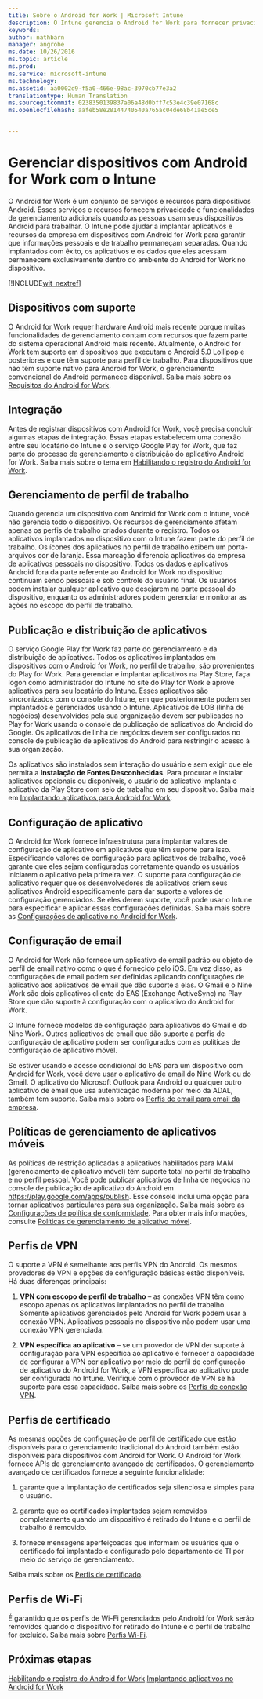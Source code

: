 ```yaml
---
title: Sobre o Android for Work | Microsoft Intune
description: O Intune gerencia o Android for Work para fornecer privacidade e recursos de gerenciamento adicionais quando as pessoas usam seus dispositivos Android para trabalhar.
keywords: 
author: nathbarn
manager: angrobe
ms.date: 10/26/2016
ms.topic: article
ms.prod: 
ms.service: microsoft-intune
ms.technology: 
ms.assetid: aa0002d9-f5a0-466e-98ac-3970cb77e3a2
translationtype: Human Translation
ms.sourcegitcommit: 0238350139837a06a48d0bff7c53e4c39e07168c
ms.openlocfilehash: aafeb58e28144740540a765ac04de68b41ae5ce5


---
```


# <a name="manage-android-for-work-devices-with-intune"></a>Gerenciar dispositivos com Android for Work com o Intune

O Android for Work é um conjunto de serviços e recursos para dispositivos Android. Esses serviços e recursos fornecem privacidade e funcionalidades de gerenciamento adicionais quando as pessoas usam seus dispositivos Android para trabalhar. O Intune pode ajudar a implantar aplicativos e recursos da empresa em dispositivos com Android for Work para garantir que informações pessoais e de trabalho permaneçam separadas. Quando implantados com êxito, os aplicativos e os dados que eles acessam permanecem exclusivamente dentro do ambiente do Android for Work no dispositivo.

[!INCLUDE[wit_nextref](../includes/afw_rollout_disclaimer.md)]

## <a name="supported-devices"></a>Dispositivos com suporte

O Android for Work requer hardware Android mais recente porque muitas funcionalidades de gerenciamento contam com recursos que fazem parte do sistema operacional Android mais recente. Atualmente, o Android for Work tem suporte em dispositivos que executam o Android 5.0 Lollipop e posteriores e que têm suporte para perfil de trabalho. Para dispositivos que não têm suporte nativo para Android for Work, o gerenciamento convencional do Android permanece disponível. Saiba mais sobre os [Requisitos do Android for Work](https://support.google.com/work/android/answer/6174145?hl=en&ref_topic=6151012).

## <a name="onboarding"></a>Integração

Antes de registrar dispositivos com Android for Work, você precisa concluir algumas etapas de integração. Essas etapas estabelecem uma conexão entre seu locatário do Intune e o serviço Google Play for Work, que faz parte do processo de gerenciamento e distribuição do aplicativo Android for Work. Saiba mais sobre o tema em [Habilitando o registro do Android for Work](https://docs.microsoft.com/en-us/intune/deploy-use/set-up-android-for-work).

## <a name="work-profile-management"></a>Gerenciamento de perfil de trabalho

Quando gerencia um dispositivo com Android for Work com o Intune, você não gerencia todo o dispositivo. Os recursos de gerenciamento afetam apenas os perfis de trabalho criados durante o registro. Todos os aplicativos implantados no dispositivo com o Intune fazem parte do perfil de trabalho. Os ícones dos aplicativos no perfil de trabalho exibem um porta-arquivos cor de laranja. Essa marcação diferencia aplicativos da empresa de aplicativos pessoais no dispositivo. Todos os dados e aplicativos Android fora da parte referente ao Android for Work no dispositivo continuam sendo pessoais e sob controle do usuário final. Os usuários podem instalar qualquer aplicativo que desejarem na parte pessoal do dispositivo, enquanto os administradores podem gerenciar e monitorar as ações no escopo do perfil de trabalho.

## <a name="app-publishing-and-distribution"></a>Publicação e distribuição de aplicativos

O serviço Google Play for Work faz parte do gerenciamento e da distribuição de aplicativos. Todos os aplicativos implantados em dispositivos com o Android for Work, no perfil de trabalho, são provenientes do Play for Work. Para gerenciar e implantar aplicativos na Play Store, faça logon como administrador do Intune no site do Play for Work e aprove aplicativos para seu locatário do Intune. Esses aplicativos são sincronizados com o console do Intune, em que posteriormente podem ser implantados e gerenciados usando o Intune. Aplicativos de LOB (linha de negócios) desenvolvidos pela sua organização devem ser publicados no Play for Work usando o console de publicação de aplicativos do Android do Google. Os aplicativos de linha de negócios devem ser configurados no console de publicação de aplicativos do Android para restringir o acesso à sua organização.

Os aplicativos são instalados sem interação do usuário e sem exigir que ele permita a **Instalação de Fontes Desconhecidas**. Para procurar e instalar aplicativos opcionais ou disponíveis, o usuário do aplicativo implanta o aplicativo da Play Store com selo de trabalho em seu dispositivo. Saiba mais em [Implantando aplicativos para Android for Work](https://docs.microsoft.com/en-us/intune/deploy-use/android-for-work-apps).

## <a name="app-configuration"></a>Configuração de aplicativo

O Android for Work fornece infraestrutura para implantar valores de configuração de aplicativo em aplicativos que têm suporte para isso. Especificando valores de configuração para aplicativos de trabalho, você garante que eles sejam configurados corretamente quando os usuários iniciarem o aplicativo pela primeira vez. O suporte para configuração de aplicativo requer que os desenvolvedores de aplicativos criem seus aplicativos Android especificamente para dar suporte a valores de configuração gerenciados. Se eles derem suporte, você pode usar o Intune para especificar e aplicar essas configurações definidas. Saiba mais sobre as [Configurações de aplicativo no Android for Work](deploy-use/afw-app-configuration-policy.md).

## <a name="email-configuration"></a>Configuração de email

O Android for Work não fornece um aplicativo de email padrão ou objeto de perfil de email nativo como o que é fornecido pelo iOS. Em vez disso, as configurações de email podem ser definidas aplicando configurações de aplicativo aos aplicativos de email que dão suporte a elas. O Gmail e o Nine Work são dois aplicativos cliente do EAS (Exchange ActiveSync) na Play Store que dão suporte à configuração com o aplicativo do Android for Work.

O Intune fornece modelos de configuração para aplicativos do Gmail e do Nine Work. Outros aplicativos de email que dão suporte a perfis de configuração de aplicativo podem ser configurados com as políticas de configuração de aplicativo móvel.

Se estiver usando o acesso condicional do EAS para um dispositivo com Android for Work, você deve usar o aplicativo de email do Nine Work ou do Gmail. O aplicativo do Microsoft Outlook para Android ou qualquer outro aplicativo de email que usa autenticação moderna por meio da ADAL, também tem suporte. Saiba mais sobre os [Perfis de email para email da empresa](configure-access-to-corporate-email-using-email-profiles-with-microsoft-intune.md).

## <a name="mobile-app-management-policies"></a>Políticas de gerenciamento de aplicativos móveis

As políticas de restrição aplicadas a aplicativos habilitados para MAM (gerenciamento de aplicativo móvel) têm suporte total no perfil de trabalho e no perfil pessoal. Você pode publicar aplicativos de linha de negócios no console de publicação de aplicativo do Android em https://play.google.com/apps/publish. Esse console inclui uma opção para tornar aplicativos particulares para sua organização. Saiba mais sobre as [Configurações de política de conformidade](afw-compliance-policy-settings-in-microsoft-intune.md). Para obter mais informações, consulte [Políticas de gerenciamento de aplicativo móvel](protect-app-data-using-mobile-app-management-policies-with-microsoft-intune.md).

## <a name="vpn-profiles"></a>Perfis de VPN

O suporte a VPN é semelhante aos perfis VPN do Android. Os mesmos provedores de VPN e opções de configuração básicas estão disponíveis. Há duas diferenças principais:

1.  **VPN com escopo de perfil de trabalho** – as conexões VPN têm como escopo apenas os aplicativos implantados no perfil de trabalho. Somente aplicativos gerenciados pelo Android for Work podem usar a conexão VPN. Aplicativos pessoais no dispositivo não podem usar uma conexão VPN gerenciada.

2.  **VPN específica ao aplicativo** – se um provedor de VPN der suporte à configuração para VPN específica ao aplicativo e fornecer a capacidade de configurar a VPN por aplicativo por meio do perfil de configuração de aplicativo do Android for Work, a VPN específica ao aplicativo pode ser configurada no Intune. Verifique com o provedor de VPN se há suporte para essa capacidade. Saiba mais sobre os [Perfis de conexão VPN](vpn-connections-in-microsoft-intune.md).

## <a name="certificate-profiles"></a>Perfis de certificado

As mesmas opções de configuração de perfil de certificado que estão disponíveis para o gerenciamento tradicional do Android também estão disponíveis para dispositivos com Android for Work. O Android for Work fornece APIs de gerenciamento avançado de certificados. O gerenciamento avançado de certificados fornece a seguinte funcionalidade:

1.  garante que a implantação de certificados seja silenciosa e simples para o usuário.

2.  garante que os certificados implantados sejam removidos completamente quando um dispositivo é retirado do Intune e o perfil de trabalho é removido.

3.  fornece mensagens aperfeiçoadas que informam os usuários que o certificado foi implantado e configurado pelo departamento de TI por meio do serviço de gerenciamento.

Saiba mais sobre os [Perfis de certificado](secure-resource-access-with-certificate-profiles.md).

## <a name="wifi-profiles"></a>Perfis de Wi-Fi

É garantido que os perfis de Wi-Fi gerenciados pelo Android for Work serão removidos quando o dispositivo for retirado do Intune e o perfil de trabalho for excluído. Saiba mais sobre [Perfis Wi-Fi](wi-fi-connections-in-microsoft-intune.md).

## <a name="next-steps"></a>Próximas etapas
[Habilitando o registro do Android for Work](https://docs.microsoft.com/en-us/intune/deploy-use/set-up-android-for-work)
[Implantando aplicativos no Android for Work](https://docs.microsoft.com/en-us/intune/deploy-use/android-for-work-apps)



<!--HONumber=Nov16_HO1-->


